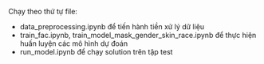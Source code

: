 Chạy theo thứ tự file: 
  + data_preprocessing.ipynb để tiến hành tiền xử lý dữ liệu
  + train_fac.ipynb, train_model_mask_gender_skin_race.ipynb để thực hiện huấn luyện các mô hình dự đoán
  + run_model.ipynb để chạy solution trên tập test
